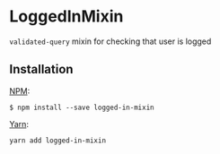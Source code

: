 # LoggedInMixin

`validated-query` mixin for checking that user is logged

## Installation
[NPM](https://www.npmjs.com/):
```
$ npm install --save logged-in-mixin
```

[Yarn](https://yarnpkg.com/lang/en/):
```
yarn add logged-in-mixin
```
